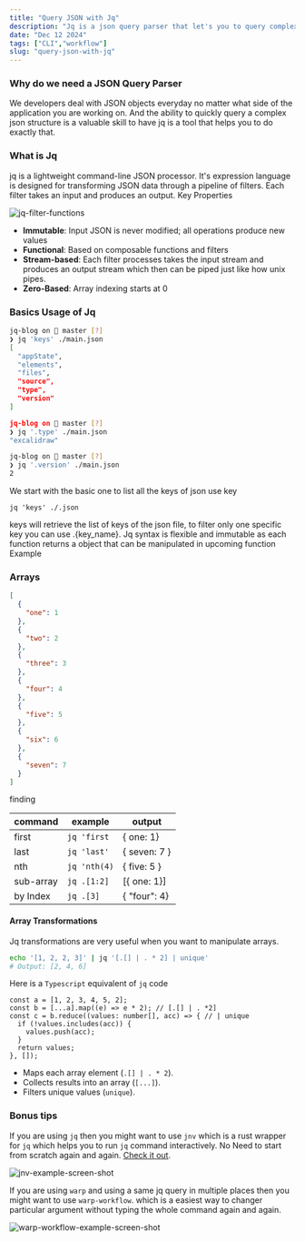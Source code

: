 ```yaml
---
title: "Query JSON with Jq"
description: "Jq is a json query parser that let's you to query complex json structures and this blog we explore some useful jq functions."
date: "Dec 12 2024"
tags: ["CLI","workflow"]
slug: "query-json-with-jq"
---
```


### Why do we need a JSON Query Parser

We developers deal with JSON objects everyday no matter what side of the application you are working on. And the ability to quickly query a complex json structure is a valuable skill to have jq is a tool that helps you to do exactly that.

### What is Jq

jq is a lightweight command-line JSON processor. It's expression language is designed for transforming JSON data through a pipeline of filters. Each filter takes an input and produces an output.
Key Properties

![jq-filter-functions](https://res.cloudinary.com/dxpgwkurg/image/upload/v1735716711/blog/jq-ocre_rgxqry.png)

- **Immutable**: Input JSON is never modified; all operations produce new values
- **Functional**: Based on composable functions and filters
- **Stream-based**: Each filter processes takes the input stream and produces an output stream which then can be piped just like how unix pipes.
- **Zero-Based**: Array indexing starts at 0

### Basics Usage of Jq

```sh
jq-blog on  master [?] 
❯ jq 'keys' ./main.json             
[
  "appState",
  "elements",
  "files",
  "source",
  "type",
  "version"
]

jq-blog on  master [?] 
❯ jq '.type' ./main.json                                                                                 
"excalidraw"

jq-blog on  master [?] 
❯ jq '.version' ./main.json
2

```

We start with the basic one to list all the keys of json use key
```
jq 'keys' ./.json
```

keys will retrieve the list of keys of the json file, to filter only one specific key you can use .{key_name}. Jq syntax is flexible and immutable as each function returns a object that can be manipulated in upcoming function Example 



### Arrays

```json
[
  {
    "one": 1
  },
  {
    "two": 2
  },
  {
    "three": 3
  },
  {
    "four": 4
  },
  {
    "five": 5
  },
  {
    "six": 6
  },
  {
    "seven": 7
  }
]
```

finding

| command  | example | output |
| --- | --- | --- |
| first | `jq 'first` | { one: 1} |
| last  | `jq 'last'` | { seven: 7 } |
| nth | `jq 'nth(4)` | { five: 5 } |
| sub-array | `jq .[1:2]` | [{ one: 1}] |
| by Index | `jq .[3]` | { "four": 4} |



#### Array Transformations

Jq transformations are very useful when you want to manipulate arrays.
```sh
echo '[1, 2, 2, 3]' | jq '[.[] | . * 2] | unique'
# Output: [2, 4, 6]
```

Here is a `Typescript` equivalent of `jq` code

```tsx
const a = [1, 2, 3, 4, 5, 2];
const b = [...a].map((e) => e * 2); // [.[] | . *2]
const c = b.reduce((values: number[], acc) => { // | unique
  if (!values.includes(acc)) {
    values.push(acc);
  }
  return values;
}, []);
```

- Maps each array element (`.[] | . * 2`).
- Collects results into an array (`[...]`).
- Filters unique values (`unique`).



### Bonus tips

If you are using `jq` then you might want to use `jnv` which is a rust wrapper for `jq` which helps you to run `jq` command interactively. No Need to start from scratch again and again. [Check it out](https://github.com/ynqa/jnv).

![jnv-example-screen-shot](https://res.cloudinary.com/dxpgwkurg/image/upload/v1735717745/blog/Screenshot_from_2025-01-01_13-18-24_crm5dk.png)


If you are using `warp` and using a same jq query in multiple places then you might want to use `warp-workflow`. which is a easiest way to changer particular argument without typing the whole command again and again.

![warp-workflow-example-screen-shot](https://res.cloudinary.com/dxpgwkurg/image/upload/v1735718373/blog/Screenshot_from_2025-01-01_13-29-15_wcgasj.png)